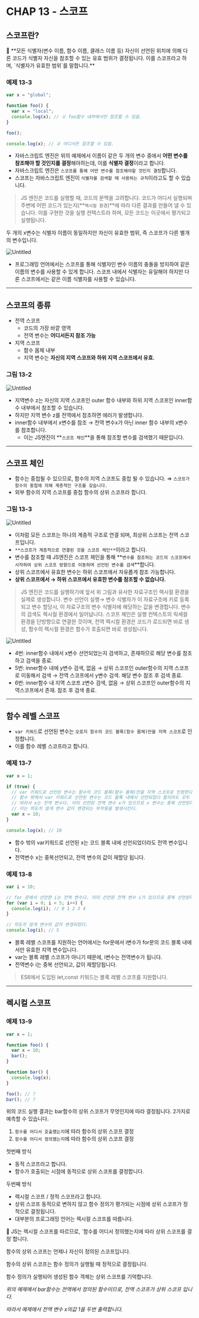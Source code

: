 # CHAP 13 - 스코프

## 스코프란?

<aside>
💫 **모든 식별자(변수 이름, 함수 이름, 클래스 이름 등) 자신이 선언된 위치에 의해 다른 코드가 식별자 자신을 참조할 수 있는 유효 범위가 결정됩니다. 이를 스코프라고 하며, `식별자가 유효한 범위`를 말합니다.**

</aside>

### 예제 13-3

```jsx
var x = "global";

function foo() {
  var x = "local";
  console.log(x); // ① foo함수 내부에서만 참조할 수 있음.
}

foo();

console.log(x); // ② 어디서든 참조할 수 있음.
```

- 자바스크립트 엔진은 위의 예제에서 이름이 같은 두 개의 변수 중에서 **어떤 변수를 참조해야 할 것인지를 결정**해야하는데, 이를 **식별자 결정**이라고 합니다.
- 자바스크립트 엔진은 `스코프를 통해 어떤 변수를 참조해야할 것인지 결정`합니다.
- 스코프는 자바스크립트 엔진이 `식별자를 검색할 때 사용하는 규칙`이라고도 할 수 있습니다.

> JS 엔진은 코드를 실행할 때, 코드의 문맥을 고려합니다. 코드가 어디서 실행되며 주변에 어떤 코드가 있는지(**`렉시컬 환경`)**에 따라 다른 결과를 만들어 낼 수 있습니다. 이를 구현한 것을 실행 컨텍스트라 하며, 모든 코드는 이곳에서 평가되고 실행됩니다.

두 개의 x변수는 식별자 이름이 동일하지만 자신이 유효한 범위, 즉 스코프가 다른 별개의 변수입니다.

![Untitled](CHAP%2013%20-%20%E1%84%89%E1%85%B3%E1%84%8F%E1%85%A9%E1%84%91%E1%85%B3%207a1b024e263741428d3da947c31810a2/Untitled.png)

- 프로그래밍 언어에서는 스코프를 통해 식별자인 변수 이름의 충돌을 방지하여 같은 이름의 변수를 사용할 수 있게 합니다. 스코프 내에서 식별자는 유일해야 하지만 다른 스코프에서는 같은 이름 식별자를 사용할 수 있습니다.

---

## 스코프의 종류

- 전역 스코프
  - 코드의 가장 바깥 영역
  - 전역 변수는 **어디서든지 참조 가능**
- 지역 스코프
  - 함수 몸체 내부
  - 지역 변수는 **자신의 지역 스코프와 하위 지역 스코프에서 유효.**

### 그림 13-2

![Untitled](CHAP%2013%20-%20%E1%84%89%E1%85%B3%E1%84%8F%E1%85%A9%E1%84%91%E1%85%B3%207a1b024e263741428d3da947c31810a2/Untitled%201.png)

- 지역변수 z는 자신의 지역 스코프인 outer 함수 내부와 하위 지역 스코프인 inner함수 내부에서 참조할 수 있습니다.
- 하지만 지역 변수 z를 전역에서 참조하면 에러가 발생합니다.
- inner함수 내부에서 x변수를 참조 → 전역 변수x가 아닌 inner 함수 내부의 x변수를 참조합니다.
  - 이는 JS엔진이 **`스코프 체인`**을 통해 참조할 변수를 검색했기 때문입니다.

---

## 스코프 체인

- 함수는 중첩될 수 있으므로, 함수의 지역 스코프도 중첩 될 수 있습니다.
  ⇒ `스코프가 함수의 중첩에 의해 계층적인 구조를 갖습니다.`
- 외부 함수의 지역 스코프를 중첩 함수의 상위 스코프라 합니다.

### 그림 13-3

![Untitled](CHAP%2013%20-%20%E1%84%89%E1%85%B3%E1%84%8F%E1%85%A9%E1%84%91%E1%85%B3%207a1b024e263741428d3da947c31810a2/Untitled%202.png)

- 이처럼 모든 스코프는 하나의 계층적 구조로 연결 되며, 최상위 스코프는 전역 스코프입니다.
- `**스코프가 계층적으로 연결된 것을 스코프 체인**`이라고 합니다.
- 변수를 참조할 때 JS엔진은 스코프 체인을 통해 **`변수를 참조하는 코드의 스코프에서 시작하여 상위 스코프 방향으로 이동하며 선언된 변수를 검색`**합니다.
- 상위 스코프에서 유효한 변수는 하위 스코프에서 자유롭게 참조 가능합니다.
- **상위 스코프에서 → 하위 스코프에서 유효한 변수를 참조할 수 없습니다.**

> JS 엔진은 코드를 실행하기에 앞서 위 그림과 유사한 자료구조인 렉시컬 환경을 실제로 생성합니다.
> 변수 선언이 실행→ 변수 식별자가 이 자료구조에 키로 등록 되고
> 변수 할당시, 이 자료구조의 변수 식별자에 해당하는 값을 변경합니다. 변수의 검색도 렉시컬 환경에서 일어납니다.
> 스코프 체인은 실행 컨텍스트의 릭세컬 환경을 단방향으로 연결한 것이며,
> 전역 렉시컬 환경은 코드가 로드되면 바로 생성, 함수의 렉시컬 환경은 함수가 호출되면 바로 생성됩니다.

![Untitled](CHAP%2013%20-%20%E1%84%89%E1%85%B3%E1%84%8F%E1%85%A9%E1%84%91%E1%85%B3%207a1b024e263741428d3da947c31810a2/Untitled%201.png)

- 4번: inner함수 내에서 x변수 선언되었는지 검색하고, 존재하므로 해당 변수를 참조하고 검색을 종료.
- 5번: inner함수 내에 y변수 검색, 없음 → 상위 스코프인 outer함수의 지역 스코프로 이동해서 검색 → 전역 스코프에서 y변수 검색. 해당 변수 참조 후 검색 종료.
- 6번: inner함수 내 지역 스코프 z변수 검색, 없음 → 상위 스코프인 outer함수의 지역스코프에서 존재. 참조 후 검색 종료.

---

## 함수 레벨 스코프

- `var 키워드`로 선언된 변수는 `오로지 함수의 코드 블록(함수 몸체)만을 지역 스코프`로 인정합니다.
- 이를 함수 레벨 스코프라고 합니다.

### 예제 13-7

```jsx
var x = 1;

if (true) {
  // var 키워드로 선언된 변수는 함수의 코드 블록(함수 몸체)만을 지역 스코프로 인정한다.
  // 함수 밖에서 var 키워드로 선언된 변수는 코드 블록 내에서 선언되었다 할지라도 모두 전역 변수다.
  // 따라서 x는 전역 변수다. 이미 선언된 전역 변수 x가 있으므로 x 변수는 중복 선언된다.
  // 이는 의도치 않게 변수 값이 변경되는 부작용을 발생시킨다.
  var x = 10;
}

console.log(x); // 10
```

- 함수 밖의 var키워드로 선언된 x는 코드 블록 내에 선언되었더라도 전역 변수입니다.
- 전역변수 x는 중복선언되고, 전역 변수의 값이 재할당 됩니다.

### 예제 13-8

```jsx
var i = 10;

// for 문에서 선언한 i는 전역 변수다. 이미 선언된 전역 변수 i가 있으므로 중복 선언된다.
for (var i = 0; i < 5; i++) {
  console.log(i); // 0 1 2 3 4
}

// 의도치 않게 변수의 값이 변경되었다.
console.log(i); // 5
```

- 블록 레벨 스코프를 지원하는 언어에서는 for문에서 i변수가 for문의 코드 블록 내에서만 유효한 지역 변수입니다.
- var는 블록 레벨 스코프가 아니기 때문에, i변수는 전역변수가 됩니다.
- 전역변수 i는 중복 선언되고, 값이 재할당됩니다.

> ES6에서 도입된 let,const 키워드는 블록 레벨 스코프를 지원합니다.

---

## 렉시컬 스코프

### 예제 13-9

```jsx
var x = 1;

function foo() {
  var x = 10;
  bar();
}

function bar() {
  console.log(x);
}

foo(); // ?
bar(); // ?
```

위의 코드 실행 결과는 bar함수의 상위 스코프가 무엇인지에 따라 결정됩니다. 2가지로 예측할 수 있습니다.

1. `함수를 어디서 호출했는지`에 따라 함수의 상위 스코프 결정
2. `함수를 어디서 정의했는지`에 따라 함수의 상위 스코프 결정

첫번째 방식

- 동적 스코프라고 합니다.
- 함수가 호출되는 시점에 동적으로 상위 스코프를 결정합니다.

두번째 방식

- 렉시컬 스코프 / 정적 스코프라고 합니다.
- 상위 스코프 동적으로 변하지 않고 함수 정의가 평가되는 시점에 상위 스코프가 정적으로 결정됩니다.
- 대부분의 프로그래밍 언어는 렉시컬 스코프를 따릅니다.

<aside>
💫 JS는 렉시컬 스코프를 따르므로, `함수를 어디서 정의했는지에 따라 상위 스코프를 결정`합니다.

함수의 상위 스코프는 언제나 자신이 정의된 스코프입니다.

함수의 상위 스코프는 함수 정의가 실행될 때 정적으로 결정됩니다.

함수 정의가 실행되어 생성된 함수 객체는 상위 스코프를 기억합니다.

</aside>

_위의 예제에서 bar함수는 전역에서 정의된 함수이므로, 전역 스코프가 상위 스코프 입니다._

_따라서 예제에서 전역 변수 x의값 1을 두번 출력합니다._
